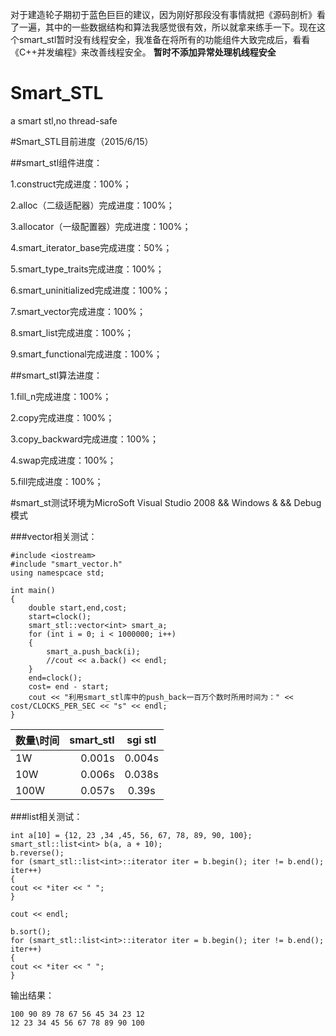 对于建造轮子期初于蓝色巨巨的建议，因为刚好那段没有事情就把《源码剖析》看了一遍，其中的一些数据结构和算法我感觉很有效，所以就拿来练手一下。现在这个smart_stl暂时没有线程安全，我准备在将所有的功能组件大致完成后，看看《C++并发编程》来改善线程安全。
**暂时不添加异常处理机线程安全**
# Smart_STL
a smart stl,no thread-safe


#Smart_STL目前进度（2015/6/15）

##smart_stl组件进度：

1.construct完成进度：100%；

2.alloc（二级适配器）完成进度：100%；

3.allocator（一级配置器）完成进度：100%；

4.smart_iterator_base完成进度：50%；

5.smart_type_traits完成进度：100%；

6.smart_uninitialized完成进度：100%；

7.smart_vector完成进度：100%；

8.smart_list完成进度：100%；

9.smart_functional完成进度：100%；

##smart_stl算法进度：

1.fill_n完成进度：100%；

2.copy完成进度：100%；

3.copy_backward完成进度：100%；

4.swap完成进度：100%；

5.fill完成进度：100%；



#smart_st测试环境为MicroSoft Visual Studio 2008 && Windows & && Debug模式


###vector相关测试：

```
#include <iostream>
#include "smart_vector.h"
using namespcace std;

int main()
{
	double start,end,cost;
	start=clock();
	smart_stl::vector<int> smart_a;
	for (int i = 0; i < 1000000; i++)
	{
		smart_a.push_back(i);
		//cout << a.back() << endl;
	}
	end=clock();
	cost= end - start;
	cout << "利用smart_stl库中的push_back一百万个数时所用时间为：" << cost/CLOCKS_PER_SEC << "s" << endl;
}
```

| 数量\时间       | smart_stl   |  sgi stl  |
| -------   | -----:  | :----:  |
| 1W     | 0.001s |   0.004s     |
| 10W    |   0.006s   |   0.038s   |
| 100W   |    0.057s    |  0.39s  |

###list相关测试：
```
int a[10] = {12, 23 ,34 ,45, 56, 67, 78, 89, 90, 100};
smart_stl::list<int> b(a, a + 10);
b.reverse();
for (smart_stl::list<int>::iterator iter = b.begin(); iter != b.end(); iter++)
{
cout << *iter << " ";
}

cout << endl;

b.sort();
for (smart_stl::list<int>::iterator iter = b.begin(); iter != b.end(); iter++)
{
cout << *iter << " ";
}
```

输出结果：

```
100 90 89 78 67 56 45 34 23 12
12 23 34 45 56 67 78 89 90 100
```
 
